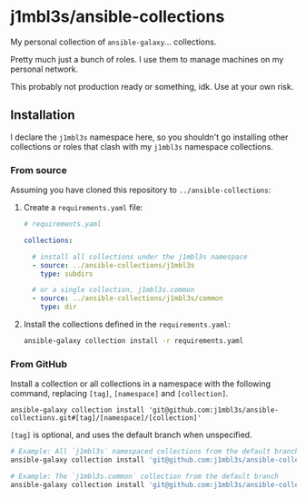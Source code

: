 # j1mbl3s/ansible-collections

My personal collection of `ansible-galaxy`... collections.

Pretty much just a bunch of roles.
I use them to manage machines on my personal network.

This probably not production ready or something, idk.
Use at your own risk.

## Installation

I declare the `j1mbl3s` namespace here, so you shouldn't go installing other collections or roles that clash with my `j1mbl3s` namespace collections.

### From source

Assuming you have cloned this repository to `../ansible-collections`:

1. Create a `requirements.yaml` file:

    ```yaml
    # requirements.yaml

    collections:

      # install all collections under the j1mbl3s namespace
      - source: ../ansible-collections/j1mbl3s
        type: subdirs

      # or a single collection, j1mbl3s.common
      - source: ../ansible-collections/j1mbl3s/common
        type: dir
    ```

2. Install the collections defined in the `requirements.yaml`:

    ```sh
    ansible-galaxy collection install -r requirements.yaml
    ```

### From GitHub

Install a collection or all collections in a namespace with the following command, replacing `[tag]`, `[namespace]` and `[collection]`.

```shell
ansible-galaxy collection install 'git@github.com:j1mbl3s/ansible-collections.git#[tag]/[namespace]/[collection]'
```

`[tag]` is optional, and uses the default branch when unspecified.

```sh
# Example: All `j1mbl3s` namespaced collections from the default branch
ansible-galaxy collection install 'git@github.com:j1mbl3s/ansible-collections.git#/j1mbl3s'

# Example: The `j1mbl3s.common` collection from the default branch
ansible-galaxy collection install 'git@github.com:j1mbl3s/ansible-collections.git#/j1mbl3s/common'
```
